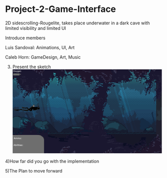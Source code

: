 # Project-2-Game-Interface
2D sidescrolling-Rougelite, takes place underwater in a dark cave with limited visibility and limited UI

Introduce members


Luis Sandoval:
Animations, UI, Art


Caleb Horn:
GameDesign, Art, Music



3) Present the sketch
![](CONCEPT.png)



4)How far did you go with the implementation 



5)The Plan to move forward
